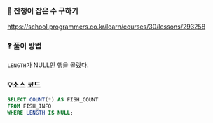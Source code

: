 ### 🔗 잔챙이 잡은 수 구하기
https://school.programmers.co.kr/learn/courses/30/lessons/293258

### ❓ 풀이 방법
`LENGTH`가 NULL인 행을 골랐다.

### 💡소스 코드
````sql
SELECT COUNT(*) AS FISH_COUNT
FROM FISH_INFO
WHERE LENGTH IS NULL;
````